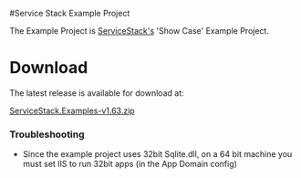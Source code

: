 #Service Stack Example Project

The Example Project is [ServiceStack's](https://github.com/mythz/ServiceStack) 'Show Case' Example Project.

# Download

The latest release is available for download at:

[ServiceStack.Examples-v1.63.zip](https://github.com/downloads/mythz/ServiceStack.Examples/ServiceStack.Examples-v1.63.zip)

### Troubleshooting

- Since the example project uses 32bit Sqlite.dll, on a 64 bit machine you must set IIS to run 32bit apps (in the App Domain config)



